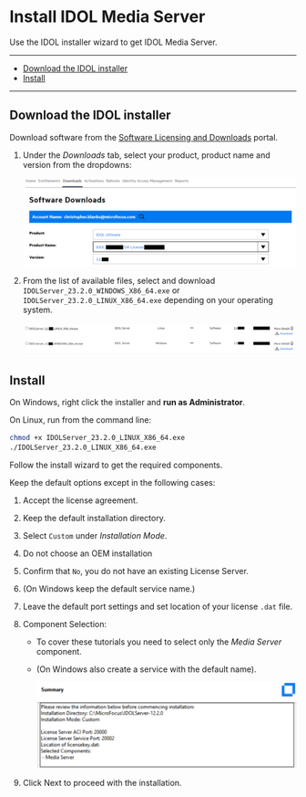 # Install IDOL Media Server

Use the IDOL installer wizard to get IDOL Media Server.

---

- [Download the IDOL installer](#download-the-idol-installer)
- [Install](#install)

---

## Download the IDOL installer

Download software from the [Software Licensing and Downloads](https://sld.microfocus.com/mysoftware/index) portal.

1. Under the *Downloads* tab, select your product, product name and version from the dropdowns:

    ![get-software](./figs/get-software.png)

1. From the list of available files, select and download `IDOLServer_23.2.0_WINDOWS_X86_64.exe` or `IDOLServer_23.2.0_LINUX_X86_64.exe` depending on your operating system.

    ![get-idol-installer](./figs/get-idol-installer.png)

## Install

On Windows, right click the installer and __run as Administrator__.

On Linux, run from the command line:

```sh
chmod +x IDOLServer_23.2.0_LINUX_X86_64.exe
./IDOLServer_23.2.0_LINUX_X86_64.exe
```

Follow the install wizard to get the required components.

Keep the default options except in the following cases:

1. Accept the license agreement.
2. Keep the default installation directory.
3. Select `Custom` under *Installation Mode*.
4. Do not choose an OEM installation
5. Confirm that `No`, you do not have an existing License Server.
6. (On Windows keep the default service name.)
7. Leave the default port settings and set location of your license `.dat` file.
8. Component Selection:
   - To cover these tutorials you need to select only the *Media Server* component.
   - (On Windows also create a service with the default name).

      ![idol-installer](./figs/idol-installer.png)

9. Click Next to proceed with the installation.
